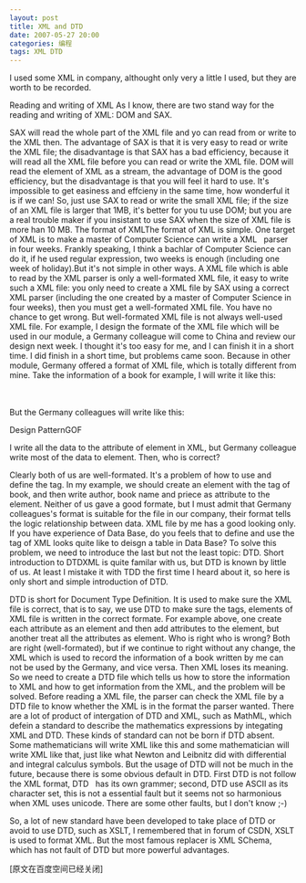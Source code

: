 ```yaml
---
layout: post
title: XML and DTD
date: 2007-05-27 20:00
categories: 编程
tags: XML DTD
---
```

<!-- more -->
I used some XML in company, althought only very a little I used, but they are worth to be recorded. 

Reading and writing of XML As I know, there are two stand way for the reading and writing of XML: DOM and SAX. 

SAX will read the whole part of the XML file and yo can read from or write to the XML then. The advantage of SAX is that it is very easy to read or write the XML file; the disadvantage is that SAX has a bad efficiency, because it will read all the XML file before you can read or write the XML file. DOM will read the element of XML as a stream, the advantage of DOM is the good efficiency, but the disadvantage is that you will feel it hard to use. It's impossible to get easiness and effcieny in the same time, how wonderful it is if we can! So, just use SAX to read or write the small XML file; if the size of an XML file is larger that 1MB, it's better for you tu use DOM; but you are a real trouble maker if you insistant to use SAX when the size of XML file is more han 10 MB. The format of XMLThe format of XML is simple. One target of XML is to make a master of Computer Science can write a XML   parser in four weeks. Frankly speaking, I think a bachlar of Computer Science can do it, if he used regular expression, two weeks is enough (including one week of holiday).But it's not simple in other ways. A XML file which is able to read by the XML parser is only a well-formated XML file, it easy to write such a XML file: you only need to create a XML file by SAX using a correct XML parser (including the one created by a master of Computer Science in four weeks), then you must get a well-formated XML file. You have no chance to get wrong. But well-formated XML file is not always well-used XML file. For example, I design the formate of the XML file which will be used in our module, a Germany colleague will come to China and review our design next week. I thought it's too easy for me, and I can finish it in a short time. I did finish in a short time, but problems came soon. Because in other module, Germany offered a format of XML file, which is totally different from mine. Take the information of a book for example, I will write it like this:

<book index = "1"><name value = "Design Pattern"/><author value = "GOF"/></book>　　

But the Germany colleagues will write like this:

<book><name>Design Pattern</name><author>GOF</author></book>

I write all the data to the attribute of element in XML, but Germany colleague write most of the data to element. Then, who is correct? 

Clearly both of us are well-formated. It's a problem of how to use and define the tag. In my example, we should create an element with the tag of book, and then write author, book name and priece as attribute to the element. Neither of us gave a good formate, but I must admit that Germany colleagues's format is suitable for the file in our company, their format tells the logic relationship between data. XML file by me has a good looking only. If you have experience of Data Base, do you feels that to define and use the tag of XML looks quite like to deisgn a table in Data Base? To solve this problem, we need to introduce the last but not the least topic: DTD. Short introduction to DTDXML is quite familar with us, but DTD is known by little of us. At least I mistake it with TDD the first time I heard about it, so here is only short and simple introduction of DTD.  

DTD is short for Document Type Definition. It is used to make sure the XML file is correct, that is to say, we use DTD to make sure the tags, elements of XML file is written in the correct formate. For example above, one create each attribute as an element and then add attributes to the element, but another treat all the attributes as element. Who is right who is wrong? Both are right (well-formated), but if we continue to right without any change, the XML which is used to record the information of a book written by me can not be used by the Germany, and vice versa. Then XML loses its meaning. So we need to create a DTD file which tells us how to store the information to XML and how to get information from the XML, and the problem will be solved. Before reading a XML file, the parser can check the XML file by a DTD file to know whether the XML is in the format the parser wanted. There are a lot of product of intergation of DTD and XML, such as MathML, which defein a standard to describe the mathematics expressions by integating XML and DTD. These kinds of standard can not be born if DTD absent. Some mathematicians will write XML like this and some mathematician will write XML like that, just like what Newton and Leibnitz did with differential and integral calculus symbols. But the usage of DTD will not be much in the future, because there is some obvious default in DTD. First DTD is not follow the XML format, DTD   has its own grammer; second, DTD use ASCII as its character set, this is not a essential fault but it seems not so harmonious when XML uses unicode. There are some other faults, but I don't know ;-) 

So, a lot of new standard have been developed to take place of DTD or avoid to use DTD, such as XSLT, I remembered that in forum of CSDN, XSLT is used to format XML. But the most famous replacer is XML SChema, which has not fault of DTD but more powerful advantages.

[原文在百度空间已经关闭]

